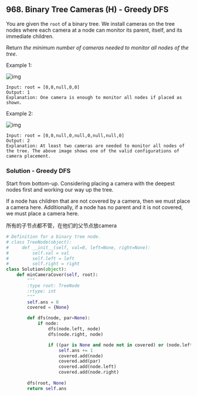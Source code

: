 ## 968. Binary Tree Cameras (H) - Greedy DFS

You are given the `root` of a binary tree. We install cameras on the tree nodes where each camera at a node can monitor its parent, itself, and its immediate children.

Return *the minimum number of cameras needed to monitor all nodes of the tree*.

Example 1:

![img](https://assets.leetcode.com/uploads/2018/12/29/bst_cameras_01.png)

```
Input: root = [0,0,null,0,0]
Output: 1
Explanation: One camera is enough to monitor all nodes if placed as shown.
```

Example 2:

![img](https://assets.leetcode.com/uploads/2018/12/29/bst_cameras_02.png)

```
Input: root = [0,0,null,0,null,0,null,null,0]
Output: 2
Explanation: At least two cameras are needed to monitor all nodes of the tree. The above image shows one of the valid configurations of camera placement.
```



### Solution - Greedy DFS

Start from bottom-up. Considering placing a camera with the deepest nodes first and working our way up the tree.

If a node has children that are not covered by a camera, then we must place a camera here. Additionally, if a node has no parent and it is not covered, we must place a camera here.

所有的子节点都不管，在他们的父节点放camera

```python
# Definition for a binary tree node.
# class TreeNode(object):
#     def __init__(self, val=0, left=None, right=None):
#         self.val = val
#         self.left = left
#         self.right = right
class Solution(object):
    def minCameraCover(self, root):
        """
        :type root: TreeNode
        :rtype: int
        """
        self.ans = 0
        covered = {None}

        def dfs(node, par=None):
            if node:
                dfs(node.left, node)
                dfs(node.right, node)

                if ((par is None and node not in covered) or (node.left not in covered or node.right not in covered)):
                    self.ans += 1
                    covered.add(node)
                    covered.add(par)
                    covered.add(node.left)
                    covered.add(node.right)
        
        dfs(root, None)
        return self.ans
```

